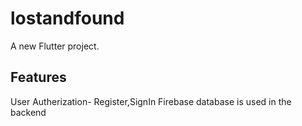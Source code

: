 # lostandfound

A new Flutter project.

## Features
User Autherization- Register,SignIn
Firebase database is used in the backend
